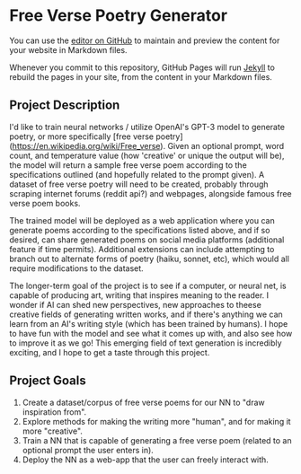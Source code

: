 # Free Verse Poetry Generator

You can use the [editor on GitHub](https://github.com/awguo2019/cs152sp22/edit/main/README.md) to maintain and preview the content for your website in Markdown files.

Whenever you commit to this repository, GitHub Pages will run [Jekyll](https://jekyllrb.com/) to rebuild the pages in your site, from the content in your Markdown files.

## Project Description

I'd like to train neural networks / utilize OpenAI's GPT-3 model to generate poetry, or more specifically [free verse poetry] (https://en.wikipedia.org/wiki/Free_verse). Given an optional prompt, word count, and temperature value (how 'creative' or unique the output will be), the model will return a sample free verse poem according to the specifications outlined (and hopefully related to the prompt given). A dataset of free verse poetry will need to be created, probably through scraping internet forums (reddit api?) and webpages, alongside famous free verse poem books.

The trained model will be deployed as a web application where you can generate poems according to the specifications listed above, and if so desired, can share generated poems on social media platforms (additional feature if time permits). Additional extensions can include attempting to branch out to alternate forms of poetry (haiku, sonnet, etc), which would all require modifications to the dataset.

The longer-term goal of the project is to see if a computer, or neural net, is capable of producing art, writing that inspires meaning to the reader. I wonder if AI can shed new perspectives, new approaches to theese creative fields of generating written works, and if there's anything we can learn from an AI's writing style (which has been trained by humans). I hope to have fun with the model and see what it comes up with, and also see how to improve it as we go! This emerging field of text generation is incredibly exciting, and I hope to get a taste through this project.

## Project Goals
1. Create a dataset/corpus of free verse poems for our NN to "draw inspiration from".
2. Explore methods for making the writing more "human", and for making it more "creative".
3. Train a NN that is capable of generating a free verse poem (related to an optional prompt the user enters in). 
4. Deploy the NN as a web-app that the user can freely interact with.


<!---
```markdown
Syntax highlighted code block

# Header 1
## Header 2
### Header 3

- Bulleted
- List

1. Numbered
2. List

**Bold** and _Italic_ and `Code` text

[Link](url) and ![Image](src)
```

For more details see [Basic writing and formatting syntax](https://docs.github.com/en/github/writing-on-github/getting-started-with-writing-and-formatting-on-github/basic-writing-and-formatting-syntax).

### Jekyll Themes

Your Pages site will use the layout and styles from the Jekyll theme you have selected in your [repository settings](https://github.com/awguo2019/cs152sp22/settings/pages). The name of this theme is saved in the Jekyll `_config.yml` configuration file.

### Support or Contact

Having trouble with Pages? Check out our [documentation](https://docs.github.com/categories/github-pages-basics/) or [contact support](https://support.github.com/contact) and we’ll help you sort it out.
--->


